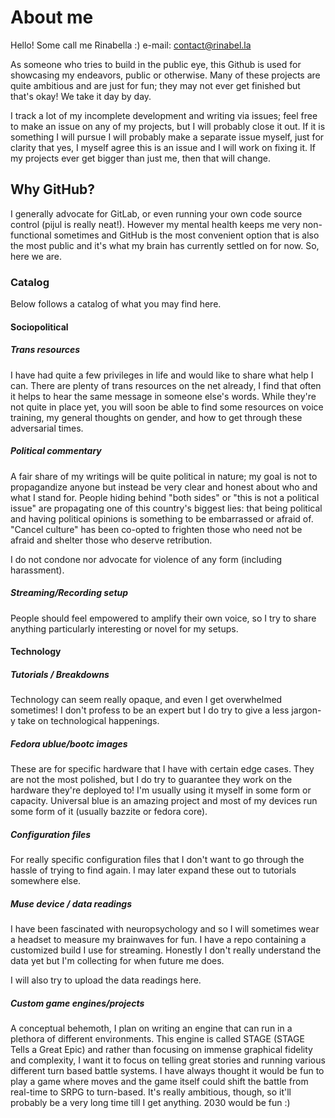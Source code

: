 # About me

Hello! Some call me Rinabella :) e-mail: contact@rinabel.la

As someone who tries to build in the public eye, this Github is used for showcasing my endeavors, public or otherwise. Many of these projects are quite ambitious and are just for fun; they may not ever get finished but that's okay! We take it day by day.

I track a lot of my incomplete development and writing via issues; feel free to make an issue on any of my projects, but I will probably close it out. If it is something I will pursue I will probably make a separate issue myself, just for clarity that yes, I myself agree this is an issue and I will work on fixing it. If my projects ever get bigger than just me, then that will change.

## Why GitHub?

I generally advocate for GitLab, or even running your own code source control (pijul is really neat!). However my mental health keeps me very non-functional sometimes and GitHub is the most convenient option that is also the most public and it's what my brain has currently settled on for now. So, here we are.

### Catalog

Below follows a catalog of what you may find here.

#### Sociopolitical

##### Trans resources

I have had quite a few privileges in life and would like to share what help I can. There are plenty of trans resources on the net already, I find that often it helps to hear the same message in someone else's words. While they're not quite in place yet, you will soon be able to find some resources on voice training, my general thoughts on gender, and how to get through these adversarial times.

##### Political commentary

A fair share of my writings will be quite political in nature; my goal is not to propagandize anyone but instead be very clear and honest about who and what I stand for. People hiding behind "both sides" or "this is not a political issue" are propagating one of this country's biggest lies: that being political and having political opinions is something to be embarrassed or afraid of. "Cancel culture" has been co-opted to frighten those who need not be afraid and shelter those who deserve retribution.

I do not condone nor advocate for violence of any form (including harassment).

##### Streaming/Recording setup

People should feel empowered to amplify their own voice, so I try to share anything particularly interesting or novel for my setups. 

#### Technology

##### Tutorials / Breakdowns

Technology can seem really opaque, and even I get overwhelmed sometimes! I don't profess to be an expert but I do try to give a less jargon-y take on technological happenings.

##### Fedora ublue/bootc images 

These are for specific hardware that I have with certain edge cases. They are not the most polished, but I do try to guarantee they work on the hardware they're deployed to! I'm usually using it myself in some form or capacity. Universal blue is an amazing project and most of my devices run some form of it (usually bazzite or fedora core).

##### Configuration files

For really specific configuration files that I don't want to go through the hassle of trying to find again. I may later expand these out to tutorials somewhere else.

##### Muse device / data readings

I have been fascinated with neuropsychology and so I will sometimes wear a headset to measure my brainwaves for fun. I have a repo containing a customized build I use for streaming. Honestly I don't really understand the data yet but I'm collecting for when future me does. 

I will also try to upload the data readings here.

##### Custom game engines/projects

A conceptual behemoth, I plan on writing an engine that can run in a plethora of different environments. This engine is called STAGE (STAGE Tells a Great Epic) and rather than focusing on immense graphical fidelity and complexity, I want it to focus on telling great stories and running various different turn based battle systems. I have always thought it would be fun to play a game where moves and the game itself could shift the battle from real-time to SRPG to turn-based. It's really ambitious, though, so it'll probably be a very long time till I get anything. 2030 would be fun :)
